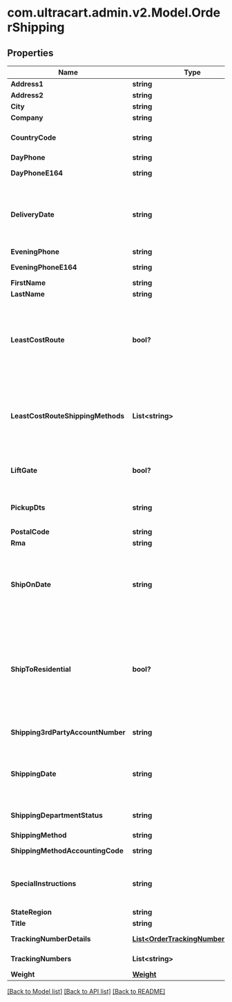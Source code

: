 # com.ultracart.admin.v2.Model.OrderShipping
## Properties

Name | Type | Description | Notes
------------ | ------------- | ------------- | -------------
**Address1** | **string** | Address line 1 | [optional] 
**Address2** | **string** | Address line 2 | [optional] 
**City** | **string** | City | [optional] 
**Company** | **string** | Company | [optional] 
**CountryCode** | **string** | ISO-3166 two letter country code | [optional] 
**DayPhone** | **string** | Day time phone | [optional] 
**DayPhoneE164** | **string** | Day time phone (E164 format) | [optional] 
**DeliveryDate** | **string** | Date the customer is requesting delivery on.  Typically used for perishable product delivery. | [optional] 
**EveningPhone** | **string** | Evening phone | [optional] 
**EveningPhoneE164** | **string** | Evening phone (E164 format) | [optional] 
**FirstName** | **string** | First name | [optional] 
**LastName** | **string** | Last name | [optional] 
**LeastCostRoute** | **bool?** | If true, instructs UltraCart to apply the cheapest shipping method to this order.  Used only for channel partner order inserts. | [optional] 
**LeastCostRouteShippingMethods** | **List&lt;string&gt;** | List of shipping methods to consider if least_code_route is true. Used only for channel parter order inserts. | [optional] 
**LiftGate** | **bool?** | Lift gate requested (LTL shipping methods only) | [optional] 
**PickupDts** | **string** | Date/time the order should be picked up locally. | [optional] 
**PostalCode** | **string** | Postal code | [optional] 
**Rma** | **string** | RMA number | [optional] 
**ShipOnDate** | **string** | Date the customer is requesting that the order ship on.  Typically used for perishable product delivery. | [optional] 
**ShipToResidential** | **bool?** | True if the shipping address is residential.  Effects the methods that are available to the customer as well as the price of the shipping method. | [optional] 
**Shipping3rdPartyAccountNumber** | **string** | Shipping 3rd party account number | [optional] 
**ShippingDate** | **string** | Date/time the order shipped on.  This date is set once the first shipment is sent to the customer. | [optional] 
**ShippingDepartmentStatus** | **string** | Shipping department status | [optional] 
**ShippingMethod** | **string** | Shipping method | [optional] 
**ShippingMethodAccountingCode** | **string** | Shipping method accounting code | [optional] 
**SpecialInstructions** | **string** | Special instructions from the customer regarding shipping | [optional] 
**StateRegion** | **string** | State | [optional] 
**Title** | **string** | Title | [optional] 
**TrackingNumberDetails** | [**List&lt;OrderTrackingNumberDetails&gt;**](OrderTrackingNumberDetails.md) | Tracking number details | [optional] 
**TrackingNumbers** | **List&lt;string&gt;** | Tracking numbers | [optional] 
**Weight** | [**Weight**](Weight.md) |  | [optional] 


[[Back to Model list]](../README.md#documentation-for-models) [[Back to API list]](../README.md#documentation-for-api-endpoints) [[Back to README]](../README.md)

